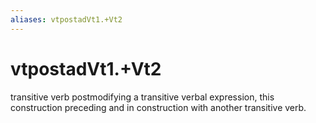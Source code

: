 ```yaml
---
aliases: vtpostadVt1.+Vt2
---
```

# vtpostadVt1.+Vt2

transitive verb postmodifying a transitive verbal expression, this construction preceding and in construction with another transitive verb.